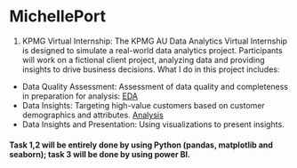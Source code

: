 # MichellePort

1. KPMG Virtual Internship: The KPMG AU Data Analytics Virtual Internship is designed to simulate a real-world data analytics project. Participants will work on a fictional client project, analyzing data and providing insights to drive business decisions. What I do in this project includes:
- Data Quality Assessment: Assessment of data quality and completeness in preparation for analysis: [EDA](https://colab.research.google.com/drive/1y-izqnwTvoAtKY31lNRyshe-aP7AjGPB?usp=sharing)
- Data Insights: Targeting high-value customers based on customer demographics and attributes. [Analysis](https://colab.research.google.com/drive/1y-izqnwTvoAtKY31lNRyshe-aP7AjGPB?usp=sharing)
- Data Insights and Presentation: Using visualizations to present insights.
#### Task 1,2 will be entirely done by using Python (pandas, matplotlib and seaborn); task 3 will be done by using power BI.

